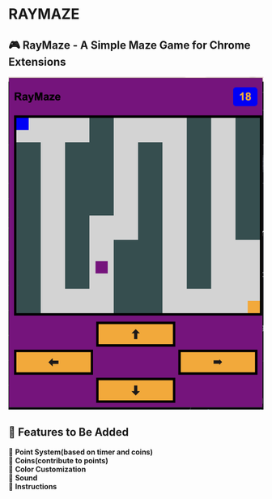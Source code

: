 # RAYMAZE
## 🎮 RayMaze - A Simple Maze Game for Chrome Extensions  

![Alt text](RayMazePreview.png)

## 🔮 Features to Be Added    
🔲 **Point System(based on timer and coins)**  
🔲 **Coins(contribute to points)**  
🔲 **Color Customization**  
🔲 **Sound**  
🔲 **Instructions**  


